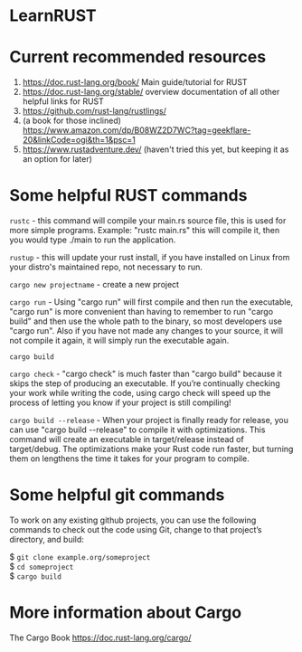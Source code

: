 # LearnRUST

# Current recommended resources #

1. https://doc.rust-lang.org/book/ Main guide/tutorial for RUST
2. https://doc.rust-lang.org/stable/ overview documentation of all other helpful links for RUST 
3. https://github.com/rust-lang/rustlings/
4. (a book for those inclined) https://www.amazon.com/dp/B08WZ2D7WC?tag=geekflare-20&linkCode=ogi&th=1&psc=1
5. https://www.rustadventure.dev/ (haven't tried this yet, but keeping it as an option for later)

# Some helpful RUST commands

`rustc` - this command will compile your main.rs source file, this is used for more simple programs. Example: "rustc main.rs" this will compile it, then you would
        type ./main to run the application.

`rustup` - this will update your rust install, if you have installed on Linux from your distro's maintained repo, not necessary to run.

`cargo new projectname` - create a new project

`cargo run` - Using "cargo run" will first compile and then run the executable, "cargo run" is more convenient than having to remember to run "cargo build" and then use the whole path to the binary, so most developers use "cargo run". Also if you have not made any changes to your source, it will not compile it again, it will simply run the executable again. 

`cargo build`

`cargo check` - "cargo check" is much faster than "cargo build" because it skips the step of producing an executable. If you’re continually checking your work while writing the code, using cargo check will speed up the process of letting you know if your project is still compiling!

`cargo build --release` - When your project is finally ready for release, you can use "cargo build --release" to compile it with optimizations. This command will create an executable in target/release instead of target/debug. The optimizations make your Rust code run faster, but turning them on lengthens the time it takes for your program to compile. 

# Some helpful git commands

To work on any existing github projects, you can use the following commands to check out the code using Git, change to that project’s directory, and build: 

$ `git clone example.org/someproject`  
$ `cd someproject`  
$ `cargo build`  

# More information about Cargo 

The Cargo Book
https://doc.rust-lang.org/cargo/

